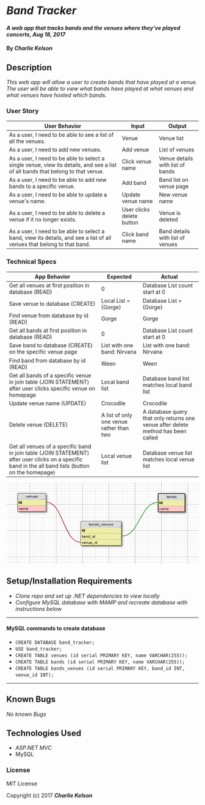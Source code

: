# _Band Tracker_

#### _A web app that tracks bands and the venues where they've played concerts, Aug 18, 2017_

#### By _**Charlie Kelson**_

## Description

_This web app will allow a user to create bands that have played at a venue. The user will be able to view what bands have played at what venues and what venues have hosted which bands._


### User Story

| User Behavior | Input | Output |
|----|----|----|  
| As a user, I need to be able to see a list of all the venues. | Venue | Venue list |
| As a user, I need to add new venues. | Add venue | List of venues |
| As a user, I need to be able to select a single venue, view its details, and see a list of all bands that belong to that venue. | Click venue name | Venue details with list of bands|
| As a user, I need to be able to add new bands to a specific venue. | Add band | Band list on venue page|
| As a user, I need to be able to update a venue's name. | Update venue name | New venue name|
| As a user, I need to be able to delete a venue if it no longer exists. | User clicks delete button| Venue is deleted|
| As a user, I need to be able to select a band, view its details, and see a list of all venues that belong to that band. | Click band name | Band details with list of venues|


### Technical Specs

| App Behavior | Expected | Actual |
|----|----|----|  
|  Get all venues at first position in database (READ) | 0 | Database List<Venue> count start at 0 |
|  Save venue to database (CREATE)|  Local List<Venue> = {Gorge}  | Database List<Venue> = {Gorge}   |
|  Find venue from database by id (READ)|  Gorge  |  Gorge  |
| Get all bands at first position in database (READ)| 0 | Database List<Bands> count start at 0|
|  Save band to database (CREATE) on the specific venue page| List with one band: Nirvana | List with one band: Nirvana |
|  Find band from database by id (READ)| Ween  |  Ween  |
|  Get all bands of a specific venue in join table (JOIN STATEMENT) after user clicks specific venue on homepage|  Local band list  |  Database band list matches local band list  |
|  Update venue name (UPDATE)| Crocodile | Crocodile |
|  Delete venue (DELETE)|A list of only one venue rather than two | A database query that only returns one venue after delete method has been called |
|  Get all venues of a specific band in join table (JOIN STATEMENT) after user clicks on a specific band in the all band lists (button on the homepage)|  Local venue list  |  Database venue list matches local venue list  |

![](/schema.png)


## Setup/Installation Requirements

* _Clone repo and set up .NET dependencies to view locally_
* _Configure MySQL database with MAMP and recreate database with instructions below_
---

#### MySQL commands to create database
- `CREATE DATABASE band_tracker;`
- `USE band_tracker;`
- `CREATE TABLE venues (id serial PRIMARY KEY, name VARCHAR(255));`
- `CREATE TABLE bands (id serial PRIMARY KEY, name VARCHAR(255));`
- `CREATE TABLE bands_venues (id serial PRIMARY KEY, band_id INT, venue_id INT);`

---

## Known Bugs

_No known Bugs_



## Technologies Used

* _ASP.NET MVC_
* MySQL

### License

MIT License

Copyright (c) 2017 **_Charlie Kelson_**
